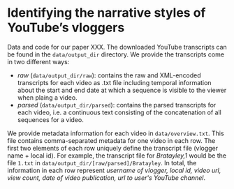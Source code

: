 # Identifying the narrative styles of YouTube’s vloggers

Data and code for our paper XXX. The downloaded  YouTube transcripts can be found in the `data/output_dir` directory. We provide the transcripts come in two different ways:

* *raw* (`data/output_dir/raw`): contains the raw and XML-encoded transcripts for each video as .txt file including temporal information about the start and end date at which a sequence is visible to the viewer when plaing a video.
* *parsed* (`data/output_dir/parsed`): contains the parsed transcripts for each video, i.e. a continuous text  consisting of the concatenation of all sequences for a video. 

We provide metadata information for each video in `data/overview.txt`. This file contains comma-separated metadata for one video in each row. The first two elements of each row uniquely define the transcript file (vlogger name + local id). For example, the transcript file for *Bratayley,1* would be the file `1.txt` in `data/output_dir/[raw/parsed]/Bratayley`. In total, the information in each row represent *username of vlogger, local id, video url, view count, date of video publication, url to user's YouTube channel*.

